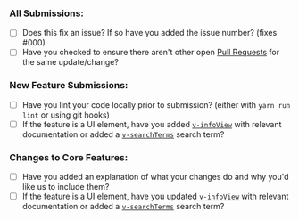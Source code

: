 ### All Submissions:

* [ ] Does this fix an issue? If so have you added the issue number? (fixes #000)
* [ ] Have you checked to ensure there aren't other open [Pull Requests](https://github.com/vcync/modV/pulls) for the same update/change?

<!-- You can erase any parts of this template not applicable to your Pull Request. -->

### New Feature Submissions:

* [ ] Have you lint your code locally prior to submission? (either with `yarn run lint` or using git hooks)
* [ ] If the feature is a UI element, have you added [`v-infoView`](https://modv.vcync.gl/v3/development/directives.html#infoview) with relevant documentation or added a [`v-searchTerms`](https://modv.vcync.gl/v3/development/directives.html#searchterms) search term?

### Changes to Core Features:

* [ ] Have you added an explanation of what your changes do and why you'd like us to include them?
* [ ] If the feature is a UI element, have you updated [`v-infoView`](https://modv.vcync.gl/v3/development/directives.html#infoview) with relevant documentation or added a [`v-searchTerms`](https://modv.vcync.gl/v3/development/directives.html#searchterms) search term?

